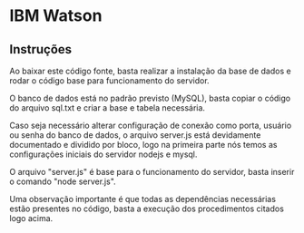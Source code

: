 # IBM Watson

## Instruções

Ao baixar este código fonte, basta realizar a instalação da base de dados e rodar o código base para funcionamento do servidor.

O banco de dados está no padrão previsto (MySQL), basta copiar o código do arquivo sql.txt e criar a base e tabela necessária.

Caso seja necessário alterar configuração de conexão como porta, usuário ou senha do banco de dados, o arquivo server.js está devidamente documentado e dividido por bloco, logo na primeira parte nós temos as configurações iniciais do servidor nodejs e mysql.

O arquivo "server.js" é base para o funcionamento do servidor, basta inserir o comando "node server.js".

Uma observação importante é que todas as dependências necessárias estão presentes no código, basta a execução dos procedimentos citados logo acima.